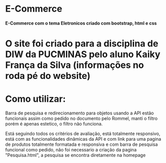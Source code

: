 # E-Commerce

<h4>E-Commerce com o tema Eletronicos criado com bootstrap, html e css</h4>

<h1>O site foi criado para a disciplina de DIW da PUCMINAS pelo aluno Kaiky França da Silva (informações no roda pé do website) </h1>



<h1>Como utilizar:</h1>
<p>Barra de pesquisa e redirecionamento para objetos usando a API estão funcionais assim como pedido no documento pelo Rommel, manti o filtro porém é apenas estetico, o filtro não funciona.</p>
<p>Está seguindo todos os critérios de avaliação, está totalmente responsivo, está com as funcionalidades dinâmicas da API e com link para uma pagina de produtos totalmente formatada e responsiva e com barra de pesquisa funcional como pedido, não foi necessario a criação da pagina "Pesquisa.html", a pesquisa se encontra diretamente na homepage</p>
